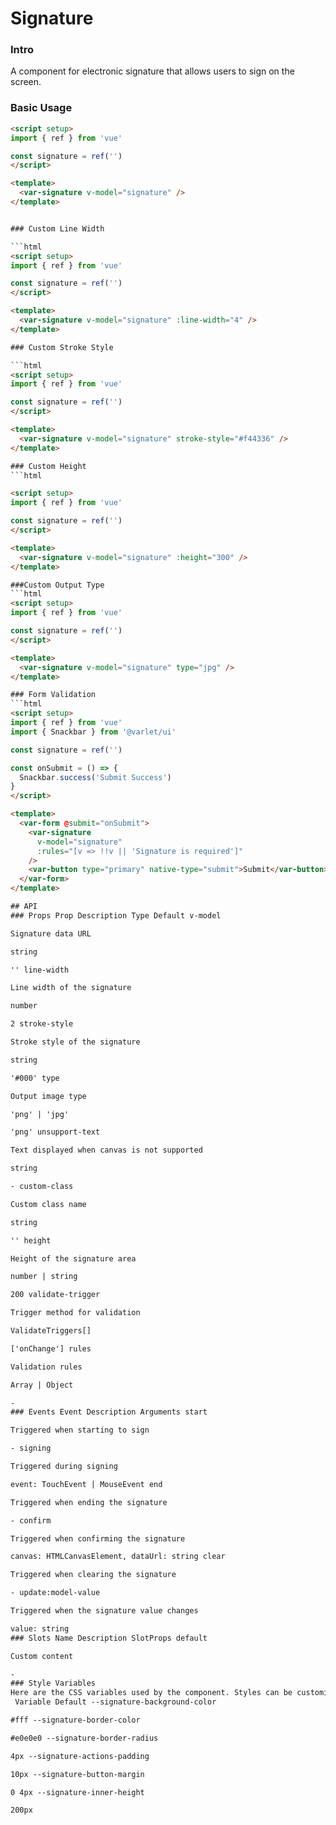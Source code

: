 # Signature

### Intro

A component for electronic signature that allows users to sign on the screen.

### Basic Usage

```html
<script setup>
import { ref } from 'vue'

const signature = ref('')
</script>

<template>
  <var-signature v-model="signature" />
</template>


### Custom Line Width

```html
<script setup>
import { ref } from 'vue'

const signature = ref('')
</script>

<template>
  <var-signature v-model="signature" :line-width="4" />
</template>

### Custom Stroke Style

```html
<script setup>
import { ref } from 'vue'

const signature = ref('')
</script>

<template>
  <var-signature v-model="signature" stroke-style="#f44336" />
</template>

### Custom Height
```html

<script setup>
import { ref } from 'vue'

const signature = ref('')
</script>

<template>
  <var-signature v-model="signature" :height="300" />
</template>

###Custom Output Type
```html
<script setup>
import { ref } from 'vue'

const signature = ref('')
</script>

<template>
  <var-signature v-model="signature" type="jpg" />
</template>

### Form Validation
```html
<script setup>
import { ref } from 'vue'
import { Snackbar } from '@varlet/ui'

const signature = ref('')

const onSubmit = () => {
  Snackbar.success('Submit Success')
}
</script>

<template>
  <var-form @submit="onSubmit">
    <var-signature
      v-model="signature"
      :rules="[v => !!v || 'Signature is required']"
    />
    <var-button type="primary" native-type="submit">Submit</var-button>
  </var-form>
</template>

## API
### Props Prop Description Type Default v-model

Signature data URL

string

'' line-width

Line width of the signature

number

2 stroke-style

Stroke style of the signature

string

'#000' type

Output image type

'png' | 'jpg'

'png' unsupport-text

Text displayed when canvas is not supported

string

- custom-class

Custom class name

string

'' height

Height of the signature area

number | string

200 validate-trigger

Trigger method for validation

ValidateTriggers[]

['onChange'] rules

Validation rules

Array | Object

-
### Events Event Description Arguments start

Triggered when starting to sign

- signing

Triggered during signing

event: TouchEvent | MouseEvent end

Triggered when ending the signature

- confirm

Triggered when confirming the signature

canvas: HTMLCanvasElement, dataUrl: string clear

Triggered when clearing the signature

- update:model-value

Triggered when the signature value changes

value: string
### Slots Name Description SlotProps default

Custom content

-
### Style Variables
Here are the CSS variables used by the component. Styles can be customized using StyleProvider .
 Variable Default --signature-background-color

#fff --signature-border-color

#e0e0e0 --signature-border-radius

4px --signature-actions-padding

10px --signature-button-margin

0 4px --signature-inner-height

200px